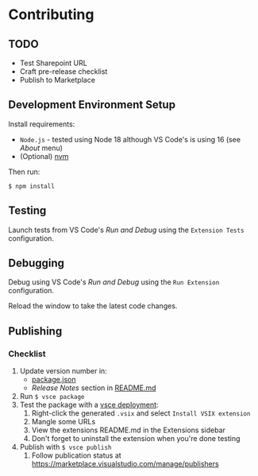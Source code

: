 # Contributing

## TODO

* Test Sharepoint URL
* Craft pre-release checklist
* Publish to Marketplace

## Development Environment Setup

Install requirements:

* ``Node.js`` - tested using Node 18 although VS Code's is using 16 (see _About_ menu)
* (Optional) [nvm](https://github.com/nvm-sh/nvm)

Then run:

``$ npm install``


## Testing

Launch tests from VS Code's _Run and Debug_ using the ``Extension Tests`` configuration.


## Debugging

Debug using VS Code's _Run and Debug_ using the ``Run Extension`` configuration.

Reload the window to take the latest code changes.


## Publishing

### Checklist

1. Update version number in:
	* [package.json](package.json)
	* _Release Notes_ section in [README.md](README.md)
1. Run ``$ vsce package``
1. Test the package with a [vsce deployment](https://code.visualstudio.com/api/working-with-extensions/publishing-extension#vsce):
	1. Right-click the generated ``.vsix`` and select ``Install VSIX extension``
	1. Mangle some URLs
	1. View the extensions README.md in the Extensions sidebar
	1. Don't forget to uninstall the extension when you're done testing
1. Publish with ``$ vsce publish``
	1. Follow publication status at https://marketplace.visualstudio.com/manage/publishers